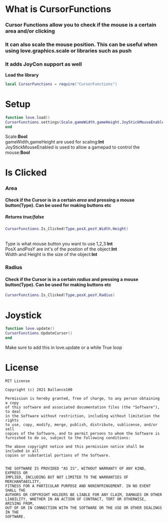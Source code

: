 # What is CursorFunctions
### Cursor Functions allow you to check if the mouse is a certain area and/or clicking
### It can also scale the mouse position. This can be useful when using love.graphics.scale or libraries such as push
### It adds JoyCon support as well 






**Load the library**
```lua
local CursorFunctions = require("CursorFunctions")
```
# Setup
```lua
function love.load()
CursorFunctions.settings(Scale,gameWidth,gameHeight,JoyStickMouseEnabled)
end
```
Scale:**Bool**
<br >gameWidth,gameHeight are used for scaling:**Int**
<br >JoyStickMouseEnabled is used to allow a gamepad to control the mouse:**Bool**</br >

# Is Clicked
### Area
#### Check if the Cursor is in a certain *area* and pressing a mouse button(Type). Can be used for making buttons etc
##### Returns true/false
```lua
CursorFunctions.Is_Clicked(Type,posX,posY,Width,Height)
```
<br >Type is what mouse button you want to use 1,2,3:**Int**</br >
PosX andPosY are int's of the postion of the object:**Int**</br >
Width and Height is the size of the object:**Int**
### Radius
#### Check if the Cursor is in a certain *radius* and pressing a mouse button(Type). Can be used for making buttons etc
```lua
CursorFunctions.Is_Clicked(Type,posX,posY,Radius)
```

# Joystick
```lua
function love.update()
CursorFunctions.UpdateCursor()
end
```
Make sure to add this in love.update or a while True loop


# License

```
MIT License

Copyright (c) 2021 Ballance100

Permission is hereby granted, free of charge, to any person obtaining a copy
of this software and associated documentation files (the "Software"), to deal
in the Software without restriction, including without limitation the rights
to use, copy, modify, merge, publish, distribute, sublicense, and/or sell
copies of the Software, and to permit persons to whom the Software is
furnished to do so, subject to the following conditions:

The above copyright notice and this permission notice shall be included in all
copies or substantial portions of the Software.


THE SOFTWARE IS PROVIDED "AS IS", WITHOUT WARRANTY OF ANY KIND, EXPRESS OR
IMPLIED, INCLUDING BUT NOT LIMITED TO THE WARRANTIES OF MERCHANTABILITY,
FITNESS FOR A PARTICULAR PURPOSE AND NONINFRINGEMENT. IN NO EVENT SHALL THE
AUTHORS OR COPYRIGHT HOLDERS BE LIABLE FOR ANY CLAIM, DAMAGES OR OTHER
LIABILITY, WHETHER IN AN ACTION OF CONTRACT, TORT OR OTHERWISE, ARISING FROM,
OUT OF OR IN CONNECTION WITH THE SOFTWARE OR THE USE OR OTHER DEALINGS IN THE
SOFTWARE.
```

